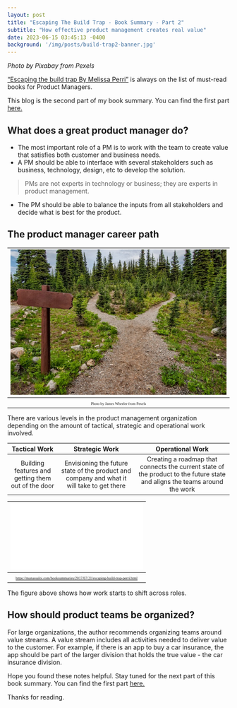 ```yaml
---
layout: post
title: "Escaping The Build Trap - Book Summary - Part 2"
subtitle: "How effective product management creates real value"
date: 2023-06-15 03:45:13 -0400
background: '/img/posts/build-trap2-banner.jpg'
---
```

*Photo by Pixabay from Pexels*

[“Escaping the build trap By Melissa Perri”](https://www.amazon.com/Escaping-Build-Trap-Effective-Management/dp/149197379X/ref=sr_1_1?keywords=build+trap+melissa+perri&qid=1685794102&sr=8-1) is always on the list of must-read books for Product Managers.
    
This blog is the second part of my book summary. You can find the first part [here.](https://sheia.github.io/2023/06/13/EscapingTheBuildTrap1.html)

##  What does a great product manager do?


* The most important role of a PM is to work with the team to create value that satisfies both customer and business needs. 
* A PM should be able to interface with several stakeholders such as business, technology, design, etc to develop the solution.

> PMs are not experts in technology or business; they are experts in product management.

* The PM should be able to balance the inputs from all stakeholders and decide what is best for the product.

##  The product manager career path

|![](/img/posts/build_trap2_path.jpg)| 
|:--:| 
| <span style="font-family:Papyrus; font-size:.6em;">Photo by James Wheeler from Pexels</span>|

There are various levels in the product management organization depending on the amount of tactical, strategic and operational work involved.

|Tactical Work |Strategic Work|Operational Work|
| :----------: | :----------: | :----------: | 
| Building features and getting them out of the door| Envisioning the future state of the product and company and what it will take to get there| Creating a roadmap that connects the current state of the product to the future state and aligns the teams around the work |

|![](/img/posts/build-trap2-PM-career.pdf)| 
|:--:| 
| <span style="font-family:Papyrus; font-size:.6em;">https://manassaloi.com/booksummaries/2017/07/21/escaping-build-trap-perri.html</span>|

The figure above shows how work starts to shift across roles.

##  How should product teams be organized?

For large organizations, the author recommends organizing teams around value streams. A value stream includes all activities needed to deliver value to the customer. For example, if there is an app to buy a car insurance, the app should be part of the larger division that holds the true value - the car insurance division. 


Hope you found these notes helpful. Stay tuned for the next part of this book summary. You can find the first part [here.](https://sheia.github.io/2023/06/13/EscapingTheBuildTrap1.html)


Thanks for reading.